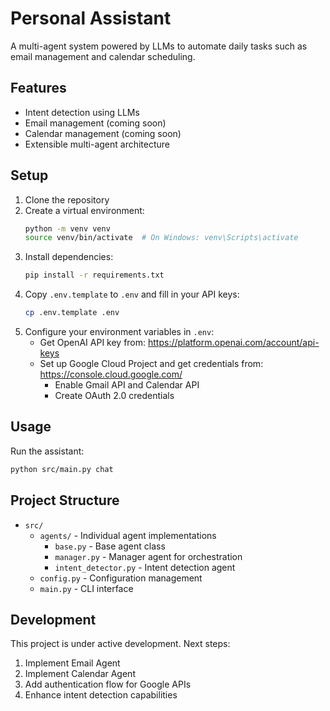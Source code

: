 # Personal Assistant

A multi-agent system powered by LLMs to automate daily tasks such as email management and calendar scheduling.

## Features

- Intent detection using LLMs
- Email management (coming soon)
- Calendar management (coming soon)
- Extensible multi-agent architecture

## Setup

1. Clone the repository
2. Create a virtual environment:
   ```bash
   python -m venv venv
   source venv/bin/activate  # On Windows: venv\Scripts\activate
   ```
3. Install dependencies:
   ```bash
   pip install -r requirements.txt
   ```
4. Copy `.env.template` to `.env` and fill in your API keys:
   ```bash
   cp .env.template .env
   ```
5. Configure your environment variables in `.env`:
   - Get OpenAI API key from: https://platform.openai.com/account/api-keys
   - Set up Google Cloud Project and get credentials from: https://console.cloud.google.com/
     - Enable Gmail API and Calendar API
     - Create OAuth 2.0 credentials

## Usage

Run the assistant:
```bash
python src/main.py chat
```

## Project Structure

- `src/`
  - `agents/` - Individual agent implementations
    - `base.py` - Base agent class
    - `manager.py` - Manager agent for orchestration
    - `intent_detector.py` - Intent detection agent
  - `config.py` - Configuration management
  - `main.py` - CLI interface

## Development

This project is under active development. Next steps:
1. Implement Email Agent
2. Implement Calendar Agent
3. Add authentication flow for Google APIs
4. Enhance intent detection capabilities
